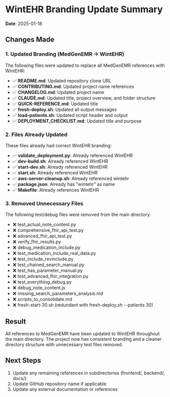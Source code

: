 # WintEHR Branding Update Summary

**Date**: 2025-01-18

## Changes Made

### 1. Updated Branding (MedGenEMR → WintEHR)
The following files were updated to replace all MedGenEMR references with WintEHR:

- ✅ **README.md**: Updated repository clone URL
- ✅ **CONTRIBUTING.md**: Updated project name references
- ✅ **CHANGELOG.md**: Updated project name
- ✅ **CLAUDE.md**: Updated title, project overview, and folder structure
- ✅ **QUICK-REFERENCE.md**: Updated title
- ✅ **fresh-deploy.sh**: Updated all output messages
- ✅ **load-patients.sh**: Updated script header and output
- ✅ **DEPLOYMENT_CHECKLIST.md**: Updated title and purpose

### 2. Files Already Updated
These files already had correct WintEHR branding:
- ✅ **validate_deployment.py**: Already referenced WintEHR
- ✅ **dev-build.sh**: Already referenced WintEHR
- ✅ **start-dev.sh**: Already referenced WintEHR
- ✅ **start.sh**: Already referenced WintEHR
- ✅ **aws-server-cleanup.sh**: Already referenced wintehr
- ✅ **package.json**: Already has "wintehr" as name
- ✅ **Makefile**: Already references WintEHR

### 3. Removed Unnecessary Files
The following test/debug files were removed from the main directory:
- ❌ test_actual_note_content.py
- ❌ comprehensive_fhir_api_test.py
- ❌ advanced_fhir_api_test.py
- ❌ verify_fhir_results.py
- ❌ debug_medication_include.py
- ❌ test_medication_include_real_data.py
- ❌ test_include_revinclude.py
- ❌ test_chained_search_manual.py
- ❌ test_has_parameter_manual.py
- ❌ test_advanced_fhir_integration.py
- ❌ test_everything_debug.py
- ❌ debug_note_content.js
- ❌ missing_search_parameters_analysis.md
- ❌ scripts_to_consolidate.md
- ❌ fresh-start-30.sh (redundant with fresh-deploy.sh --patients 30)

## Result
All references to MedGenEMR have been updated to WintEHR throughout the main directory. The project now has consistent branding and a cleaner directory structure with unnecessary test files removed.

## Next Steps
1. Update any remaining references in subdirectories (frontend/, backend/, docs/)
2. Update GitHub repository name if applicable
3. Update any external documentation or references